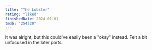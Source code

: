 ```yaml
---
title: "The Lobster"
rating: "liked"
finishedDate: 2024-01-01
tmdb: "254320"
---
```


It was alright, but this could've easily been a "okay" instead. Felt a bit unfocused in the later parts.
